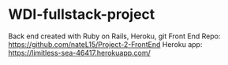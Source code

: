 # WDI-fullstack-project
Back end created with Ruby on Rails, Heroku, git
Front End Repo: https://github.com/nateL15/Project-2-FrontEnd
Heroku app:  https://limitless-sea-46417.herokuapp.com/

